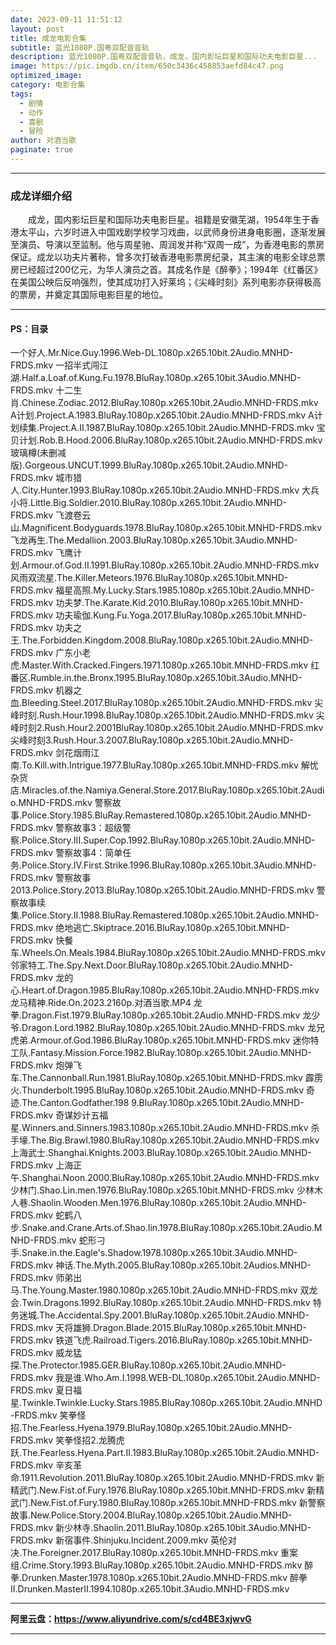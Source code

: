 ```yaml
---
date: 2023-09-11 11:51:12
layout: post
title: 成龙电影合集
subtitle: 蓝光1080P.国粤双配音音轨
description: 蓝光1080P.国粤双配音音轨，成龙，国内影坛巨星和国际功夫电影巨星...
image: https://pic.imgdb.cn/item/650c3436c458853aefd84c47.png
optimized_image: 
category: 电影合集
tags:
  - 剧情
  - 动作
  - 喜剧
  - 冒险
author: 对酒当歌
paginate: true
---
```



---

### 成龙详细介绍

　　成龙，国内影坛巨星和国际功夫电影巨星。祖籍是安徽芜湖，1954年生于香港太平山，六岁时进入中国戏剧学校学习戏曲，以武师身份进身电影圈，逐渐发展至演员、导演以至监制。他与周星驰、周润发并称“双周一成”，为香港电影的票房保证。成龙以功夫片著称，曾多次打破香港电影票房纪录，其主演的电影全球总票房已经超过200亿元，为华人演员之首。其成名作是《醉拳》；1994年《红番区》在美国公映后反响强烈，使其成功打入好莱坞；《尖峰时刻》系列电影亦获得极高的票房，并奠定其国际电影巨星的地位。

---

#### PS：目录

一个好人.Mr.Nice.Guy.1996.Web-DL.1080p.x265.10bit.2Audio.MNHD-FRDS.mkv
一招半式闯江湖.Half.a.Loaf.of.Kung.Fu.1978.BluRay.1080p.x265.10bit.3Audio.MNHD-FRDS.mkv
十二生肖.Chinese.Zodiac.2012.BluRay.1080p.x265.10bit.2Audio.MNHD-FRDS.mkv
A计划.Project.A.1983.BluRay.1080p.x265.10bit.2Audio.MNHD-FRDS.mkv
A计划续集.Project.A.II.1987.BluRay.1080p.x265.10bit.2Audio.MNHD-FRDS.mkv
宝贝计划.Rob.B.Hood.2006.BluRay.1080p.x265.10bit.2Audio.MNHD-FRDS.mkv
玻璃樽(未删减版).Gorgeous.UNCUT.1999.BluRay.1080p.x265.10bit.2Audio.MNHD-FRDS.mkv
城市猎人.City.Hunter.1993.BluRay.1080p.x265.10bit.2Audio.MNHD-FRDS.mkv
大兵小将.Little.Big.Soldier.2010.BluRay.1080p.x265.10bit.2Audio.MNHD-FRDS.mkv
飞渡卷云山.Magnificent.Bodyguards.1978.BluRay.1080p.x265.10bit.MNHD-FRDS.mkv
飞龙再生.The.Medallion.2003.BluRay.1080p.x265.10bit.3Audio.MNHD-FRDS.mkv
飞鹰计划.Armour.of.God.II.1991.BluRay.1080p.x265.10bit.2Audio.MNHD-FRDS.mkv
风雨双流星.The.Killer.Meteors.1976.BluRay.1080p.x265.10bit.MNHD-FRDS.mkv
福星高照.My.Lucky.Stars.1985.1080p.x265.10bit.2Audio.MNHD-FRDS.mkv
功夫梦.The.Karate.Kid.2010.BluRay.1080p.x265.10bit.MNHD-FRDS.mkv
功夫瑜伽.Kung.Fu.Yoga.2017.BluRay.1080p.x265.10bit.MNHD-FRDS.mkv
功夫之王.The.Forbidden.Kingdom.2008.BluRay.1080p.x265.10bit.2Audio.MNHD-FRDS.mkv
广东小老虎.Master.With.Cracked.Fingers.1971.1080p.x265.10bit.MNHD-FRDS.mkv
红番区.Rumble.in.the.Bronx.1995.BluRay.1080p.x265.10bit.3Audio.MNHD-FRDS.mkv
机器之血.Bleeding.Steel.2017.BluRay.1080p.x265.10bit.2Audio.MNHD-FRDS.mkv
尖峰时刻.Rush.Hour.1998.BluRay.1080p.x265.10bit.2Audio.MNHD-FRDS.mkv
尖峰时刻2.Rush.Hour2.2001BluRay.1080p.x265.10bit.2Audio.MNHD-FRDS.mkv
尖峰时刻3.Rush.Hour.3.2007.BluRay.1080p.x265.10bit.2Audio.MNHD-FRDS.mkv
剑花烟雨江南.To.Kill.with.Intrigue.1977.BluRay.1080p.x265.10bit.MNHD-FRDS.mkv
解忧杂货店.Miracles.of.the.Namiya.General.Store.2017.BluRay.1080p.x265.10bit.2Audio.MNHD-FRDS.mkv
警察故事.Police.Story.1985.BluRay.Remastered.1080p.x265.10bit.2Audio.MNHD-FRDS.mkv
警察故事3：超级警察.Police.Story.III.Super.Cop.1992.BluRay.1080p.x265.10bit.2Audio.MNHD-FRDS.mkv
警察故事4：简单任务.Police.Story.IV.First.Strike.1996.BluRay.1080p.x265.10bit.3Audio.MNHD-FRDS.mkv
警察故事2013.Police.Story.2013.BluRay.1080p.x265.10bit.2Audio.MNHD-FRDS.mkv
警察故事续集.Police.Story.Ⅱ.1988.BluRay.Remastered.1080p.x265.10bit.2Audio.MNHD-FRDS.mkv
绝地逃亡.Skiptrace.2016.BluRay.1080p.x265.10bit.MNHD-FRDS.mkv
快餐车.Wheels.On.Meals.1984.BluRay.1080p.x265.10bit.2Audio.MNHD-FRDS.mkv
邻家特工.The.Spy.Next.Door.BluRay.1080p.x265.10bit.2Audio.MNHD-FRDS.mkv
龙的心.Heart.of.Dragon.1985.BluRay.1080p.x265.10bit.2Audio.MNHD-FRDS.mkv
龙马精神.Ride.On.2023.2160p.对酒当歌.MP4
龙拳.Dragon.Fist.1979.BluRay.1080p.x265.10bit.2Audio.MNHD-FRDS.mkv
龙少爷.Dragon.Lord.1982.BluRay.1080p.x265.10bit.2Audio.MNHD-FRDS.mkv
龙兄虎弟.Armour.of.God.1986.BluRay.1080p.x265.10bit.MNHD-FRDS.mkv
迷你特工队.Fantasy.Mission.Force.1982.BluRay.1080p.x265.10bit.2Audio.MNHD-FRDS.mkv
炮弹飞车.The.Cannonball.Run.1981.BluRay.1080p.x265.10bit.MNHD-FRDS.mkv
霹雳火.Thunderbolt.1995.BluRay.1080p.x265.10bit.2Audio.MNHD-FRDS.mkv
奇迹.The.Canton.Godfather.198 9.BluRay.1080p.x265.10bit.2Audio.MNHD-FRDS.mkv
奇谋妙计五福星.Winners.and.Sinners.1983.1080p.x265.10bit.2Audio.MNHD-FRDS.mkv
杀手壕.The.Big.Brawl.1980.BluRay.1080p.x265.10bit.2Audio.MNHD-FRDS.mkv
上海武士.Shanghai.Knights.2003.BluRay.1080p.x265.10bit.2Audio.MNHD-FRDS.mkv
上海正午.Shanghai.Noon.2000.BluRay.1080p.x265.10bit.2Audio.MNHD-FRDS.mkv
少林门.Shao.Lin.men.1976.BluRay.1080p.x265.10bit.MNHD-FRDS.mkv
少林木人巷.Shaolin.Wooden.Men.1976.BluRay.1080p.x265.10bit.2Audio.MNHD-FRDS.mkv
蛇鹤八步.Snake.and.Crane.Arts.of.Shao.lin.1978.BluRay.1080p.x265.10bit.2Audio.MNHD-FRDS.mkv
蛇形刁手.Snake.in.the.Eagle's.Shadow.1978.1080p.x265.10bit.3Audio.MNHD-FRDS.mkv
神话.The.Myth.2005.BluRay.1080p.x265.10bit.2Audios.MNHD-FRDS.mkv
师弟出马.The.Young.Master.1980.1080p.x265.10bit.2Audio.MNHD-FRDS.mkv
双龙会.Twin.Dragons.1992.BluRay.1080p.x265.10bit.2Audio.MNHD-FRDS.mkv
特务迷城.The.Accidental.Spy.2001.BluRay.1080p.x265.10bit.2Audio.MNHD-FRDS.mkv
天将雄狮.Dragon.Blade.2015.BluRay.1080p.x265.10bit.MNHD-FRDS.mkv
铁道飞虎.Railroad.Tigers.2016.BluRay.1080p.x265.10bit.MNHD-FRDS.mkv
威龙猛探.The.Protector.1985.GER.BluRay.1080p.x265.10bit.2Audio.MNHD-FRDS.mkv
我是谁.Who.Am.I.1998.WEB-DL.1080p.x265.10bit.2Audio.MNHD-FRDS.mkv
夏日福星.Twinkle.Twinkle.Lucky.Stars.1985.BluRay.1080p.x265.10bit.2Audio.MNHD-FRDS.mkv
笑拳怪招.The.Fearless.Hyena.1979.BluRay.1080p.x265.10bit.2Audio.MNHD-FRDS.mkv
笑拳怪招2.龙腾虎跃.The.Fearless.Hyena.Part.II.1983.BluRay.1080p.x265.10bit.2Audio.MNHD-FRDS.mkv
辛亥革 命.1911.Revolution.2011.BluRay.1080p.x265.10bit.2Audio.MNHD-FRDS.mkv
新精武门.New.Fist.of.Fury.1976.BluRay.1080p.x265.10bit.MNHD-FRDS.mkv
新精武门.New.Fist.of.Fury.1980.BluRay.1080p.x265.10bit.MNHD-FRDS.mkv
新警察故事.New.Police.Story.2004.BluRay.1080p.x265.10bit.2Audio.MNHD-FRDS.mkv
新少林寺.Shaolin.2011.BluRay.1080p.x265.10bit.3Audio.MNHD-FRDS.mkv
新宿事件.Shinjuku.Incident.2009.mkv
英伦对决.The.Foreigner.2017.BluRay.1080p.x265.10bit.MNHD-FRDS.mkv
重案组.Crime.Story.1993.BluRay.1080p.x265.10bit.2Audio.MNHD-FRDS.mkv
醉拳.Drunken.Master.1978.1080p.x265.10bit.2Audio.MNHD-FRDS.mkv
醉拳II.Drunken.MasterII.1994.1080p.x265.10bit.3Audio.MNHD-FRDS.mkv

---

**阿里云盘：<https://www.aliyundrive.com/s/cd4BE3xjwvG>**

---
